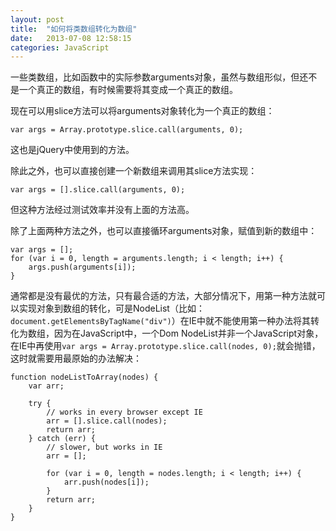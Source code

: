 ```yaml
---
layout: post
title:  "如何将类数组转化为数组"
date:   2013-07-08 12:58:15
categories: JavaScript
---
```

一些类数组，比如函数中的实际参数arguments对象，虽然与数组形似，但还不是一个真正的数组，有时候需要将其变成一个真正的数组。

现在可以用slice方法可以将arguments对象转化为一个真正的数组：

    var args = Array.prototype.slice.call(arguments, 0);

这也是jQuery中使用到的方法。

除此之外，也可以直接创建一个新数组来调用其slice方法实现：

    var args = [].slice.call(arguments, 0);

但这种方法经过测试效率并没有上面的方法高。

除了上面两种方法之外，也可以直接循环arguments对象，赋值到新的数组中：

    var args = [];  
    for (var i = 0, length = arguments.length; i < length; i++) {  
        args.push(arguments[i]);
    }

通常都是没有最优的方法，只有最合适的方法，大部分情况下，用第一种方法就可以实现对象到数组的转化，可是NodeList（比如：`document.getElementsByTagName("div")`）在IE中就不能使用第一种办法将其转化为数组，因为在JavaScript中，一个Dom NodeList并非一个JavaScript对象，在IE中再使用`var args = Array.prototype.slice.call(nodes, 0);`就会抛错，这时就需要用最原始的办法解决：

    function nodeListToArray(nodes) {  
        var arr;

        try {
            // works in every browser except IE
            arr = [].slice.call(nodes);
            return arr;
        } catch (err) {
            // slower, but works in IE
            arr = [];

            for (var i = 0, length = nodes.length; i < length; i++) {
                arr.push(nodes[i]);
            }
            return arr;
        }
    }
